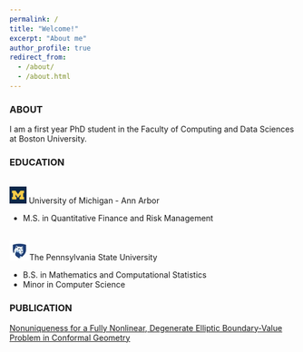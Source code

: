 ```yaml
---
permalink: /
title: "Welcome!"
excerpt: "About me"
author_profile: true
redirect_from: 
  - /about/
  - /about.html
---
```



### ABOUT 

I am a first year PhD student in the Faculty of Computing and Data Sciences at Boston University. 

### EDUCATION

<br/><img src='/images/UM.png'>   University of Michigan - Ann Arbor

* M.S. in Quantitative Finance and Risk Management

<br/><img src='/images/psu.png'>The Pennsylvania State University

* B.S. in Mathematics and Computational Statistics
* Minor in Computer Science

### PUBLICATION

[Nonuniqueness for a Fully Nonlinear, Degenerate Elliptic Boundary-Value Problem in Conformal Geometry](https://doi.org/10.1016/j.difgeo.2020.101688)

